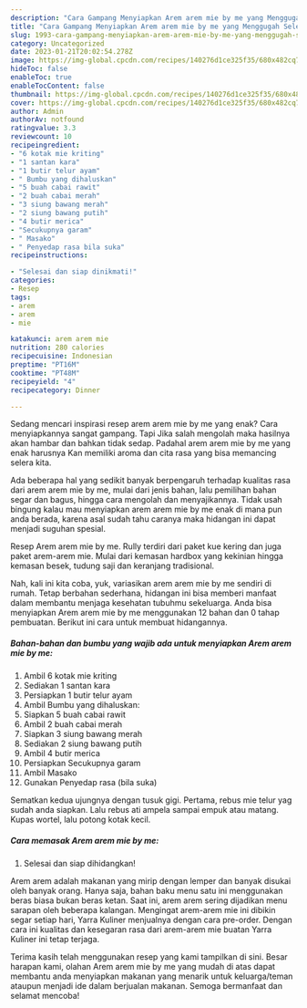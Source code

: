 ```yaml
---
description: "Cara Gampang Menyiapkan Arem arem mie by me yang Menggugah Selera, Buat Buka Puasa Sempurna"
title: "Cara Gampang Menyiapkan Arem arem mie by me yang Menggugah Selera, Buat Buka Puasa Sempurna"
slug: 1993-cara-gampang-menyiapkan-arem-arem-mie-by-me-yang-menggugah-selera-buat-buka-puasa-sempurna
category: Uncategorized
date: 2023-01-21T20:02:54.278Z
image: https://img-global.cpcdn.com/recipes/140276d1ce325f35/680x482cq70/arem-arem-mie-by-me-foto-resep-utama.jpg
hideToc: false
enableToc: true
enableTocContent: false
thumbnail: https://img-global.cpcdn.com/recipes/140276d1ce325f35/680x482cq70/arem-arem-mie-by-me-foto-resep-utama.jpg
cover: https://img-global.cpcdn.com/recipes/140276d1ce325f35/680x482cq70/arem-arem-mie-by-me-foto-resep-utama.jpg
author: Admin
authorAv: notfound
ratingvalue: 3.3
reviewcount: 10
recipeingredient:
- "6 kotak mie kriting"
- "1 santan kara"
- "1 butir telur ayam"
- " Bumbu yang dihaluskan"
- "5 buah cabai rawit"
- "2 buah cabai merah"
- "3 siung bawang merah"
- "2 siung bawang putih"
- "4 butir merica"
- "Secukupnya garam"
- " Masako"
- " Penyedap rasa bila suka"
recipeinstructions:

- "Selesai dan siap dinikmati!"
categories:
- Resep
tags:
- arem
- arem
- mie

katakunci: arem arem mie 
nutrition: 280 calories
recipecuisine: Indonesian
preptime: "PT16M"
cooktime: "PT48M"
recipeyield: "4"
recipecategory: Dinner

---
```



Sedang mencari inspirasi resep arem arem mie by me yang enak? Cara menyiapkannya sangat gampang. Tapi Jika salah mengolah maka hasilnya akan hambar dan bahkan tidak sedap. Padahal arem arem mie by me yang enak harusnya Kan memiliki aroma dan cita rasa yang bisa memancing selera kita.


Ada beberapa hal yang sedikit banyak berpengaruh terhadap kualitas rasa dari arem arem mie by me, mulai dari jenis bahan, lalu pemilihan bahan segar dan bagus, hingga cara mengolah dan menyajikannya. Tidak usah bingung kalau mau menyiapkan arem arem mie by me enak di mana pun anda berada, karena asal sudah tahu caranya maka hidangan ini dapat menjadi suguhan spesial.

Resep Arem arem mie by me. Rully terdiri dari paket kue kering dan juga paket arem-arem mie. Mulai dari kemasan hardbox yang kekinian hingga kemasan besek, tudung saji dan keranjang tradisional.


Nah, kali ini kita coba, yuk, variasikan arem arem mie by me sendiri di rumah. Tetap berbahan sederhana, hidangan ini bisa memberi manfaat dalam membantu menjaga kesehatan tubuhmu sekeluarga. Anda bisa menyiapkan Arem arem mie by me menggunakan 12 bahan dan 0 tahap pembuatan. Berikut ini cara untuk membuat hidangannya.

<!--inarticleads1-->

##### Bahan-bahan dan bumbu yang wajib ada untuk menyiapkan Arem arem mie by me:

1. Ambil 6 kotak mie kriting
1. Sediakan 1 santan kara
1. Persiapkan 1 butir telur ayam
1. Ambil  Bumbu yang dihaluskan:
1. Siapkan 5 buah cabai rawit
1. Ambil 2 buah cabai merah
1. Siapkan 3 siung bawang merah
1. Sediakan 2 siung bawang putih
1. Ambil 4 butir merica
1. Persiapkan Secukupnya garam
1. Ambil  Masako
1. Gunakan  Penyedap rasa (bila suka)


Sematkan kedua ujungnya dengan tusuk gigi. Pertama, rebus mie telur yag sudah anda siapkan. Lalu rebus ati ampela sampai empuk atau matang. Kupas wortel, lalu potong kotak kecil. 

<!--inarticleads2-->

##### Cara memasak Arem arem mie by me:


1. Selesai dan siap dihidangkan!

Arem arem adalah makanan yang mirip dengan lemper dan banyak disukai oleh banyak orang. Hanya saja, bahan baku menu satu ini menggunakan beras biasa bukan beras ketan. Saat ini, arem arem sering dijadikan menu sarapan oleh beberapa kalangan. Mengingat arem-arem mie ini dibikin segar setiap hari, Yarra Kuliner menjualnya dengan cara pre-order. Dengan cara ini kualitas dan kesegaran rasa dari arem-arem mie buatan Yarra Kuliner ini tetap terjaga. 

Terima kasih telah menggunakan resep yang kami tampilkan di sini. Besar harapan kami, olahan Arem arem mie by me yang mudah di atas dapat membantu anda menyiapkan makanan yang menarik untuk keluarga/teman ataupun menjadi ide dalam berjualan makanan. Semoga bermanfaat dan selamat mencoba!
